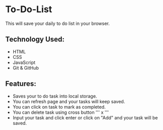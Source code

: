 # To-Do-List
This will save your daily to do list in your browser.

## Technology Used:
* HTML
* CSS
* JavaScript
* Git & GitHub

## Features:
* Saves your to do task into local storage.
* You can refresh page and your tasks will keep saved.
* You can click on task to mark as completed.
* You can delete task using cross button ''' x '''
* Input your task and click enter or click on "Add" and your task will be saved.
